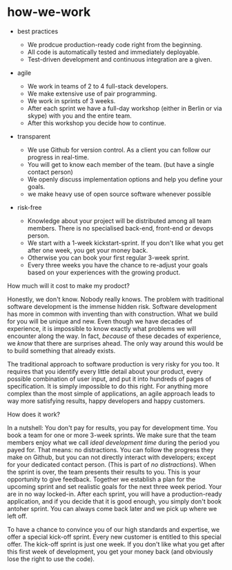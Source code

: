 # how-we-work

- best practices
  - We prodcue production-ready code right from the beginning.
  - All code is automatically tested and immediately deployable.
  - Test-driven development and continuous integration are a given.
  
- agile
  - We work in teams of 2 to 4 full-stack developers.
  - We make extensive use of pair programming.
  - We work in sprints of 3 weeks.
  - After each sprint we have a full-day workshop (either in Berlin or via skype) with you and the entire team.
  - After this workshop you decide how to continue.
  
- transparent
  - We use Github for version control. As a client you can follow our progress in real-time.
  - You will get to know each member of the team. (but have a single contact person)
  - We openly discuss implementation options and help you define your goals.
  - we make heavy use of open source software whenever possible
  
- risk-free
  - Knowledge about your project will be distributed among all team members. There is no specialised back-end, front-end or devops person.
  - We start with a 1-week kickstart-sprint. If you don't like what you get after one week, you get your money back.
  - Otherwise you can book your first regular 3-week sprint.
  - Every three weeks you have the chance to re-adjust your goals based on your experiences with the growing product.
  
How much will it cost to make my prodoct?

Honestly, we don't know. Nobody really knows. The problem with traditional software development is the immense hidden risk.
Software development has more in common with inventing than with construction. What we build for you will be unique and new.
Even though we have decades of experience, it is impossible to know exactly what problems we will encounter along the way. In fact,
_because_ of these decades of experience, we _know_ that there are surprises ahead. The only way around this would be to build something
that already exists.

The traditional approach to software production is very risky for you too. It requires that you identify every little detail about your product, every possible combination of user input, and put it into hundreds of pages of specification.
It is simply impossible to do this right. For anything more complex than the most simple of applications, an agile approach leads to way more satisfying results, happy developers and happy customers.

How does it work?

In a nutshell: You don't pay for results, you pay for development time. You book a team for one or more 3-week sprints. We make sure that the team members enjoy what we call _ideal development time_ during the period you payed for. That means: no distractions.
You can follow the progress they make on Github, but you can not directly interact with developers; except for your dedicated contact person. (This is part of _no distractions_).
When the sprint is over, the team presents their results to you. This is your opportunity to give feedback. Together we establish a plan for the upcoming sprint and set realistic goals for the next three week period.
Your are in no way locked-in. After each sprint, you will have a production-ready application, and if you decide that it is good enough, you simply don't book antoher sprint. You can always come back later and we pick up where we left off.

To have a chance to convince you of our high standards and expertise, we offer a special kick-off sprint. Every new customer is entitled to this special offer. The kick-off sprint is just one week. If you don't like what you get after this first week of development, you get your money back (and obviously lose the right to use the code).




